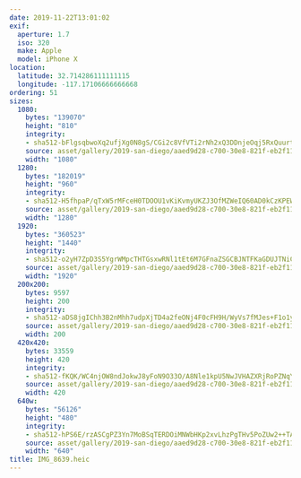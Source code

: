 ```yaml
---
date: 2019-11-22T13:01:02
exif:
  aperture: 1.7
  iso: 320
  make: Apple
  model: iPhone X
location:
  latitude: 32.714286111111115
  longitude: -117.17106666666668
ordering: 51
sizes:
  1080:
    bytes: "139070"
    height: "810"
    integrity:
    - sha512-bFlgsqbwoXq2ufjXg0N8gS/CGi2c8VfVTi2rNh2xQ3DDnjeOqj5RxQuurt+txpYNcqsBTPJHS00XSy7NpAaIEA==
    source: asset/gallery/2019-san-diego/aaed9d28-c700-30e8-821f-eb2f11635117~1080.jpg
    width: "1080"
  1280:
    bytes: "182019"
    height: "960"
    integrity:
    - sha512-H5fhpaP/qTxW5rMFceH0TDOOU1vKiKvmyUKZJ3OfMZWeIQ60AD0kCzKPEWuRyzJeC+iCkncyZTLdEvDRQ2ZfGg==
    source: asset/gallery/2019-san-diego/aaed9d28-c700-30e8-821f-eb2f11635117~1280.jpg
    width: "1280"
  1920:
    bytes: "360523"
    height: "1440"
    integrity:
    - sha512-o2yH7ZpD3S5YgrWMpcTHTGsxwRNl1tEt6M7GFnaZSGCBJNTFKaGDUJTNiCQKRz2aVMd/EXe2LhFcevp+8PXTBw==
    source: asset/gallery/2019-san-diego/aaed9d28-c700-30e8-821f-eb2f11635117~1920.jpg
    width: "1920"
  200x200:
    bytes: 9597
    height: 200
    integrity:
    - sha512-aDS8jgIChh3B2nMhh7udpXjTD4a2feONj4F0cFH9H/WyVs7fMJes+F1o1yWRnv954TE5WRsThXcAIIiErxhvKQ==
    source: asset/gallery/2019-san-diego/aaed9d28-c700-30e8-821f-eb2f11635117~200x200.jpg
    width: 200
  420x420:
    bytes: 33559
    height: 420
    integrity:
    - sha512-fKQK/WC4njOW8ndJokwJ8yFoN9O33O/A8Nle1kpU5NwJVHAZXRjRoPZNqYKf57DDRsX8MBBNsgnoG11whBDX8Q==
    source: asset/gallery/2019-san-diego/aaed9d28-c700-30e8-821f-eb2f11635117~420x420.jpg
    width: 420
  640w:
    bytes: "56126"
    height: "480"
    integrity:
    - sha512-hPS6E/rzASCgPZ3Yn7MoBSqTERDOiMNWbHKp2xvLhzPgTHv5PoZUw2++TA5sipMy1ahKQRIXACV4rKZE59iFZw==
    source: asset/gallery/2019-san-diego/aaed9d28-c700-30e8-821f-eb2f11635117~640w.jpg
    width: "640"
title: IMG_8639.heic
---
```

